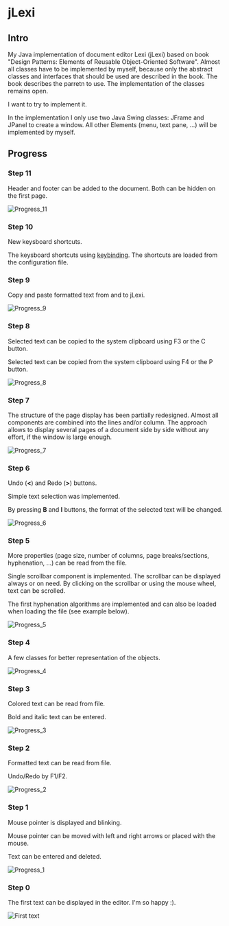 # jLexi
## Intro
My Java implementation of document editor Lexi (jLexi) based on book "Design Patterns: Elements of Reusable Object-Oriented Software". Almost all classes have to be implemented by myself, because only the abstract classes and interfaces that should be used are described in the book. The book describes the parretn to use. The implementation of the classes remains open. 

I want to try to implement it.

In the implementation I only use two Java Swing classes: JFrame and JPanel to create a window. All other Elements (menu, text pane, ...) will be implemented by myself.

## Progress

### Step 11
Header and footer can be added to the document. Both can be hidden on the first page.

![Progress_11](doc/img/Progress_11.png)

### Step 10
New keysboard shortcuts.

The keysboard shortcuts using [keybinding](https://docs.oracle.com/javase/tutorial/uiswing/misc/keybinding.html). The shortcuts are loaded from the configuration file.

### Step 9
Copy and paste formatted text from and to jLexi.

![Progress_9](doc/img/Progress_9.gif)

### Step 8
Selected text can be copied to the system clipboard using F3 or the C button.

Selected text can be copied from the system clipboard using F4 or the P button.

![Progress_8](doc/img/Progress_8.png)

### Step 7
The structure of the page display has been partially redesigned. Almost all components are combined into the lines and/or column. The approach allows to display several pages of a document side by side without any effort, if the window is large enough.

![Progress_7](doc/img/Progress_7.gif)

### Step 6
Undo (**<**) and Redo (**>**) buttons.

Simple text selection was implemented.

By pressing **B** and **I** buttons, the format of the selected text will be changed.

![Progress_6](doc/img/Progress_6.gif)

### Step 5
More properties (page size, number of columns, page breaks/sections, hyphenation, ...) can be read from the file.

Single scrollbar component is implemented. The scrollbar can be displayed always or on need. By clicking on the scrollbar or using the mouse wheel, text can be scrolled.

The first hyphenation algorithms are implemented and can also be loaded when loading the file (see example below).

![Progress_5](doc/img/Progress_5.png)

### Step 4
A few classes for better representation of the objects.

![Progress_4](doc/img/Progress_4.png)

### Step 3
Colored text can be read from file.

Bold and italic text can be entered.

![Progress_3](doc/img/Progress_3.png)

### Step 2
Formatted text can be read from file.

Undo/Redo by F1/F2.

![Progress_2](doc/img/Progress_2.png)

### Step 1
Mouse pointer is displayed and blinking.

Mouse pointer can be moved with left and right arrows or placed with the mouse. 

Text can be entered and deleted. 

![Progress_1](doc/img/Progress_1.png)

### Step 0
The first text can be displayed in the editor. I'm so happy :).

![First text](doc/img/HelloWorld.png)